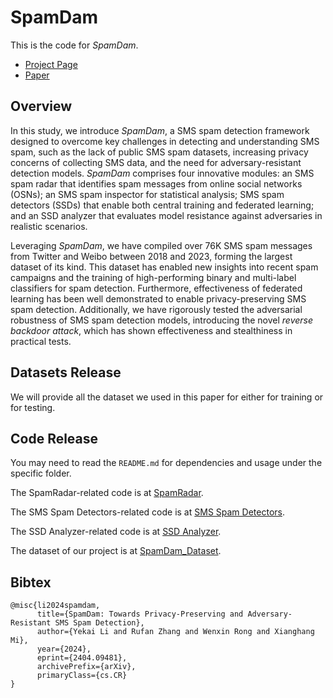 # SpamDam
This is the code for *SpamDam*.

+ [Project Page](https://chasesecurity.github.io/SpamDam/)
+ [Paper](https://arxiv.org/pdf/2404.09481.pdf)

## Overview

In this study, we introduce *SpamDam*, a SMS spam detection framework designed to overcome key challenges in detecting and understanding SMS spam, such as the lack of public SMS spam datasets, increasing privacy concerns of collecting SMS data, and the need for adversary-resistant detection models. *SpamDam* comprises four innovative modules: an SMS spam radar that identifies spam messages from online social networks (OSNs); an SMS spam inspector for statistical analysis; SMS spam detectors (SSDs) that enable both central training and federated learning; and an SSD analyzer that evaluates model resistance against adversaries in realistic scenarios.

Leveraging *SpamDam*, we have compiled over 76K SMS spam messages from Twitter and Weibo between 2018 and 2023, forming the largest dataset of its kind. This dataset has enabled new insights into recent spam campaigns and the training of high-performing binary and multi-label classifiers for spam detection. Furthermore, effectiveness of federated learning has been well demonstrated to enable privacy-preserving SMS spam detection. Additionally, we have rigorously tested the adversarial robustness of SMS spam detection models, introducing the novel *reverse backdoor attack*, which has shown effectiveness and stealthiness in practical tests.


## Datasets Release

We will provide all the dataset we used in this paper for either for training or for testing.

## Code Release

You may need to read the `README.md` for dependencies and usage under the specific folder.

The SpamRadar-related code is at [SpamRadar](./SpamRadar/).

The SMS Spam Detectors-related code is at [SMS Spam Detectors](./SMS_Spam_Detectors).

The SSD Analyzer-related code is at [SSD Analyzer](./SSD_Analyzer).

The dataset of our project is at [SpamDam_Dataset](./SpamDam_Dataset).

## Bibtex
```
@misc{li2024spamdam,
      title={SpamDam: Towards Privacy-Preserving and Adversary-Resistant SMS Spam Detection}, 
      author={Yekai Li and Rufan Zhang and Wenxin Rong and Xianghang Mi},
      year={2024},
      eprint={2404.09481},
      archivePrefix={arXiv},
      primaryClass={cs.CR}
}
```